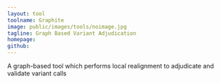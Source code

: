 ```yaml
---
layout: tool
toolname: Graphite
image: public/images/tools/noimage.jpg
tagline: Graph Based Variant Adjudication
homepage: 
github: 
---
```


A graph-based tool which performs local realignment to adjudicate and validate variant calls